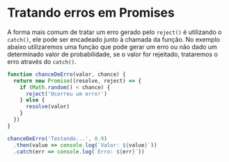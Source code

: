 # Tratando erros em Promises

A forma mais comum de tratar um erro gerado pelo `reject()` é utilizando o `catch()`, ele pode ser encadeado junto à chamada da função. No exemplo abaixo utilizaremos uma função que pode gerar um erro ou não dado um determinado valor de probabilidade, se o valor for rejeitado, trataremos o erro através do `catch()`.

```javascript
function chanceDeErro(valor, chance) {
  return new Promise((resolve, reject) => {
    if (Math.random() < chance) {
      reject('Ocorreu um erro!')
    } else {
      resolve(valor)
    }
  })
}

chanceDeErro('Testando...', 0.9)
  .then(value => console.log(`Valor: ${value}`))
  .catch(err => console.log(`Erro: ${err}`))
```
